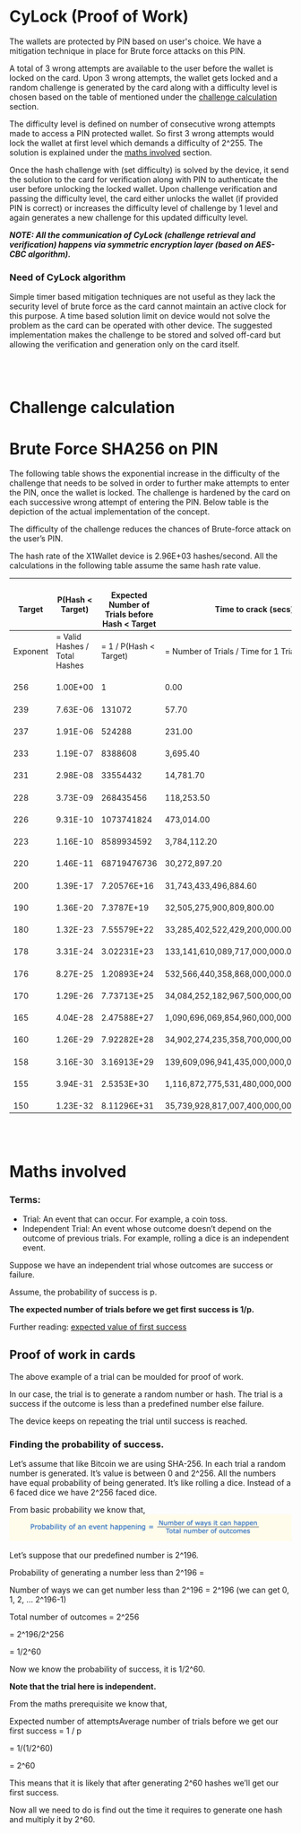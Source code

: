 # CyLock (Proof of Work)

The wallets are protected by PIN based on user's choice. We have a mitigation technique in place for Brute force attacks on this PIN.

  

A total of 3 wrong attempts are available to the user before the wallet is locked on the card. Upon 3 wrong attempts, the wallet gets locked and a random challenge is generated by the card along with a difficulty level is chosen based on the table of mentioned under the [challenge calculation](#challenge-calculation) section.

  

The difficulty level is defined on number of consecutive wrong attempts made to access a PIN protected wallet. So first 3 wrong attempts would lock the wallet at first level which demands a difficulty of 2^255. The solution is explained under the [maths involved](#maths-involved) section.

  

Once the hash challenge with (set difficulty) is solved by the device, it send the solution to the card for verification along with PIN to authenticate the user before unlocking the locked wallet. Upon challenge verification and passing the difficulty level, the card either unlocks the wallet (if provided PIN is correct) or increases the difficulty level of challenge by 1 level and again generates a new challenge for this updated difficulty level.

***NOTE: All the communication of CyLock (challenge retrieval and verification) happens via symmetric encryption layer (based on AES-CBC algorithm).***

### Need of CyLock algorithm

Simple timer based mitigation techniques are not useful as they lack the security level of brute force as the card cannot maintain an active clock for this purpose. A time based solution limit on device would not solve the problem as the card can be operated with other device. The suggested implementation makes the challenge to be stored and solved off-card but allowing the verification and generation only on the card itself.

<br/> <br/>

# Challenge calculation

Brute Force SHA256 on PIN
=========================

The following table shows the exponential increase in the difficulty of the challenge that needs to be solved in order to further make attempts to enter the PIN, once the wallet is locked. The challenge is hardened by the card on each successive wrong attempt of entering the PIN. Below table is the depiction of the actual implementation of the concept.

The difficulty of the challenge reduces the chances of Brute-force attack on the user’s PIN.

The hash rate of the X1Wallet device is 2.96E+03 hashes/second. All the calculations in the following table assume the same hash rate value.

| <br>Target<br> | P(Hash < Target) | <br>Expected Number of Trials before Hash < Target<br> | <br>Time to crack (secs)<br> | <br>Time to crack (hrs)<br> |
| ---| ---| ---| ---| --- |
| Exponent | \= Valid Hashes / Total Hashes | \= 1 / P(Hash < Target) | \= Number of Trials / Time for 1 Trial |  |
| <br>256<br> | <br>1.00E+00<br> | <br>1<br> | <br>0.00<br> | <br>0.00<br> |
| <br>239<br> | <br>7.63E-06<br> | <br>131072<br> | <br>57.70<br> | <br>0.00<br> |
| <br>237<br> | <br>1.91E-06<br> | <br>524288<br> | <br>231.00<br> | <br>0.10<br> |
| <br>233<br> | <br>1.19E-07<br> | <br>8388608<br> | <br>3,695.40<br> | <br>1.00<br> |
| <br>231<br> | <br>2.98E-08<br> | <br>33554432<br> | <br>14,781.70<br> | <br>4.10<br> |
| <br>228<br> | <br>3.73E-09<br> | <br>268435456<br> | <br>118,253.50<br> | <br>32.80<br> |
| <br>226<br> | <br>9.31E-10<br> | <br>1073741824<br> | <br>473,014.00<br> | <br>131.40<br> |
| <br>223<br> | <br>1.16E-10<br> | <br>8589934592<br> | <br>3,784,112.20<br> | <br>1,051.10<br> |
| <br>220<br> | <br>1.46E-11<br> | <br>68719476736<br> | <br>30,272,897.20<br> | <br>8,409.10<br> |
| <br>200<br> | <br>1.39E-17<br> | <br>7.20576E+16<br> | <br>31,743,433,496,884.60<br> | <br>8,817,620,415.80<br> |
| <br>190<br> | <br>1.36E-20<br> | <br>7.3787E+19<br> | <br>32,505,275,900,809,800.00<br> | <br>9,029,243,305,780.50<br> |
| <br>180<br> | <br>1.32E-23<br> | <br>7.55579E+22<br> | <br>33,285,402,522,429,200,000.00<br> | <br>9,245,945,145,119,230.00<br> |
| <br>178<br> | <br>3.31E-24<br> | <br>3.02231E+23<br> | <br>133,141,610,089,717,000,000.00<br> | <br>36,983,780,580,476,900.00<br> |
| <br>176<br> | <br>8.27E-25<br> | <br>1.20893E+24<br> | <br>532,566,440,358,868,000,000.00<br> | <br>147,935,122,321,908,000.00<br> |
| <br>170<br> | <br>1.29E-26<br> | <br>7.73713E+25<br> | <br>34,084,252,182,967,500,000,000.00<br> | <br>9,467,847,828,602,090,000.00<br> |
| <br>165<br> | <br>4.04E-28<br> | <br>2.47588E+27<br> | <br>1,090,696,069,854,960,000,000,000.00<br> | <br>302,971,130,515,267,000,000.00<br> |
| <br>160<br> | <br>1.26E-29<br> | <br>7.92282E+28<br> | <br>34,902,274,235,358,700,000,000,000.00<br> | <br>9,695,076,176,488,540,000,000.00<br> |
| <br>158<br> | <br>3.16E-30<br> | <br>3.16913E+29<br> | <br>139,609,096,941,435,000,000,000,000.00<br> | <br>38,780,304,705,954,200,000,000.00<br> |
| <br>155<br> | <br>3.94E-31<br> | <br>2.5353E+30<br> | <br>1,116,872,775,531,480,000,000,000,000.00<br> | <br>310,242,437,647,633,000,000,000.00<br> |
| <br>150<br> | <br>1.23E-32<br> | <br>8.11296E+31<br> | <br>35,739,928,817,007,400,000,000,000,000.00<br> | <br>9,927,758,004,724,270,000,000,000.00<br> |

<br/> <br/>

# Maths involved

### Terms:

*   Trial: An event that can occur. For example, a coin toss.
*   Independent Trial: An event whose outcome doesn’t depend on the outcome of previous trials. For example, rolling a dice is an independent event.

  

Suppose we have an independent trial whose outcomes are success or failure. 

Assume, the probability of success is p. 

**The expected number of trials before we get first success is 1/p.**

  

Further reading: [expected value of first success](https://www.google.com/search?q=expected+value+of+first+success+&client=safari&rls=en&ei=At2pYYSfH4acseMProO0WA&ved=0ahUKEwiEqN7Eosf0AhUGTmwGHa4BDQsQ4dUDCA0&uact=5&oq=expected+value+of+first+success+&gs_lcp=Cgdnd3Mtd2l6EAMyBggAEBYQHjoHCAAQRxCwAzoFCAAQkQI6EQguEIAEELEDEIMBEMcBENEDOgsIABCABBCxAxCDAToICC4QgAQQsQM6CAgAEIAEELEDOggIABCxAxCDAToECAAQQzoFCAAQgAQ6DgguEIAEELEDEMcBENEDOg0ILhCxAxDHARDRAxBDOgUILhCABDoICAAQgAQQyQM6EQguEIAEELEDEIMBEMcBEKMCOgcIABCxAxBDOggIABAWEAoQHkoECEEYAFDaD1ipkANgkpUDaAJwAHgAgAHvA4gBqCuSAQowLjMyLjEuMi4xmAEAoAEBsAEAyAEIwAEB&sclient=gws-wiz)

Proof of work in cards
----------------------

The above example of a trial can be moulded for proof of work.

  

In our case, the trial is to generate a random number or hash. The trial is a success if the outcome is less than a predefined number else failure.

  

The device keeps on repeating the trial until success is reached.

  

### Finding the probability of success.

Let’s assume that like Bitcoin we are using SHA-256. In each trial a random number is generated. It’s value is between 0 and 2^256. All the numbers have equal probability of being generated. It’s like rolling a dice. Instead of a 6 faced dice we have 2^256 faced dice.

  

From basic probability we know that,![](probability-equation.png)

  

Let’s suppose that our predefined number is 2^196.

  

Probability of generating a number less than 2^196 = 

Number of ways we can get number less than 2^196 = 2^196 (we can get 0, 1, 2, … 2^196-1)

Total number of outcomes = 2^256

\= 2^196/2^256

\= 1/2^60

  

Now we know the probability of success, it is 1/2^60.

  

**Note that the trial here is independent.**

  

From the maths prerequisite we know that,

  

Expected number of attemptsAverage number of trials before we get our first success = 1 / p

\= 1/(1/2^60)

\= 2^60

  

This means that it is likely that after generating 2^60 hashes we’ll get our first success.

  

Now all we need to do is find out the time it requires to generate one hash and multiply it by 2^60.
